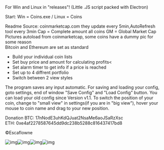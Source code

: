  
For Win and Linux in "releases"! (Little .JS script packed with Electron)

Start: Win = Coins.exe / Linux = Coins

Readme
Source: coinmarketcap.com they update every 5min,AutoRefresh tool every 3min
  Cap = Complete amount all coins
  GM = Global Market Cap
Pictures autoload from coinmarketcap, some coins have a dummy pic for some reason<br>Bitcoin and Ethereum are set as standard
- Build your individual coin lists
- Set buy price and amount for calculating profits<
- Set alarm timer to get info if a price is reached
- Set up to 4 diffrent portfolio
- Switch between 2 view styles



The program saves any input automatic. For saving and loading your config, goto settings,
 end of window "Save Config" and "Load Config" button. You can load your old config since Version v1.1. 
 To switch the position of your coin, change to "small view" in settings(if you are in "big view"),
  hover your mouse to coin name and drag to your new position.






Donation
BTC: 17nNodE3uhKdQJuat2NsaMe6aoJSaRzXsc<br>
ETH: 0xe4af2278587645dd9dc238b5288c816437417bd8

&copy;Escaflowne



 
 ![img](https://i.imgur.com/QzjUATo.png)![img](https://i.imgur.com/QSQuoI9.png)![img](https://i.imgur.com/KRbYzTa.png)![img](https://i.imgur.com/ryuRcWQ.png)

